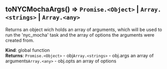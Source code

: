<a name="toNYCMochaArgs"></a>

## toNYCMochaArgs() ⇒ <code>Promise.&lt;Object&gt;</code> \| <code>Array.&lt;strings&gt;</code> \| <code>Array.&lt;any&gt;</code>
Returns an object wich holds an array of arguments, which will be used to run the 'nyc_mocha' task and the array of options the arguments were created from.

**Kind**: global function  
**Returns**: <code>Promise.&lt;Object&gt;</code> - obj<code>Array.&lt;strings&gt;</code> - obj.args  an array of arguments<code>Array.&lt;any&gt;</code> - obj.opts  an array of options  
